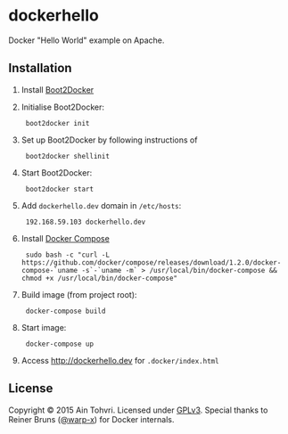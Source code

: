 # dockerhello

Docker "Hello World" example on Apache.

## Installation

1. Install [Boot2Docker](http://boot2docker.io)
2. Initialise Boot2Docker:

        boot2docker init

3. Set up Boot2Docker by following instructions of

        boot2docker shellinit

4. Start Boot2Docker:

        boot2docker start

4. Add `dockerhello.dev` domain in `/etc/hosts`:

        192.168.59.103 dockerhello.dev

5. Install [Docker Compose](https://docs.docker.com/compose/)

        sudo bash -c "curl -L https://github.com/docker/compose/releases/download/1.2.0/docker-compose-`uname -s`-`uname -m` > /usr/local/bin/docker-compose && chmod +x /usr/local/bin/docker-compose"

6. Build image (from project root):

        docker-compose build

7. Start image:

        docker-compose up

8. Access http://dockerhello.dev for `.docker/index.html`

## License

Copyright © 2015 Ain Tohvri. Licensed under [GPLv3](LICENSE).
Special thanks to Reiner Bruns ([@warp-x](https://github.com/warp-x)) for Docker internals.